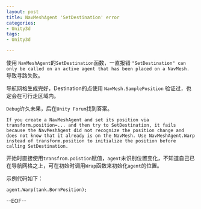 ```yaml
---
layout: post
title: NavMeshAgent 'SetDestination' error
categories:
- Unity3d
tags:
- Unity3d

---
```


使用 `NavMeshAgent`的`SetDestination`函数，一直报错 `"SetDestination" can only be called on an active agent that has been placed on a NavMesh.` 
导致寻路失败。

导航网格生成完好，Destination的点使用 `NavMesh.SamplePosition` 验证过，也定会在可行走区域内。

`Debug`许久未果，后在`Unity Forum`找到答案。

`If you create a NavMeshAgent and set its position via transform.position=... and then try to SetDestination, it fails because the NavMeshAgent did not recognize the position change and does not know that it already is on the NavMesh. Use NavMeshAgent.Warp instead of transform.position to initialize the position before calling SetDestination.`

开始时直接使用`transfrom.poistion`赋值，`agent`未识别位置变化，不知道自己已在导航网格之上，可在初始时调用`Wrap`函数来初始化`agent`的位置。

示例代码如下：
```
agent.Warp(tank.BornPosition);
```

--EOF--						